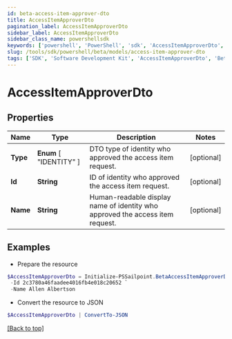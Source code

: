 ```yaml
---
id: beta-access-item-approver-dto
title: AccessItemApproverDto
pagination_label: AccessItemApproverDto
sidebar_label: AccessItemApproverDto
sidebar_class_name: powershellsdk
keywords: ['powershell', 'PowerShell', 'sdk', 'AccessItemApproverDto', 'BetaAccessItemApproverDto'] 
slug: /tools/sdk/powershell/beta/models/access-item-approver-dto
tags: ['SDK', 'Software Development Kit', 'AccessItemApproverDto', 'BetaAccessItemApproverDto']
---
```



# AccessItemApproverDto

## Properties

Name | Type | Description | Notes
------------ | ------------- | ------------- | -------------
**Type** |  **Enum** [  "IDENTITY" ] | DTO type of identity who approved the access item request. | [optional] 
**Id** | **String** | ID of identity who approved the access item request. | [optional] 
**Name** | **String** | Human-readable display name of identity who approved the access item request. | [optional] 

## Examples

- Prepare the resource
```powershell
$AccessItemApproverDto = Initialize-PSSailpoint.BetaAccessItemApproverDto  -Type IDENTITY `
 -Id 2c3780a46faadee4016fb4e018c20652 `
 -Name Allen Albertson
```

- Convert the resource to JSON
```powershell
$AccessItemApproverDto | ConvertTo-JSON
```


[[Back to top]](#) 

